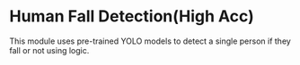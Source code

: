 # Human Fall Detection(High Acc)

This module uses pre-trained YOLO models to detect a single person if they fall or not using logic.
